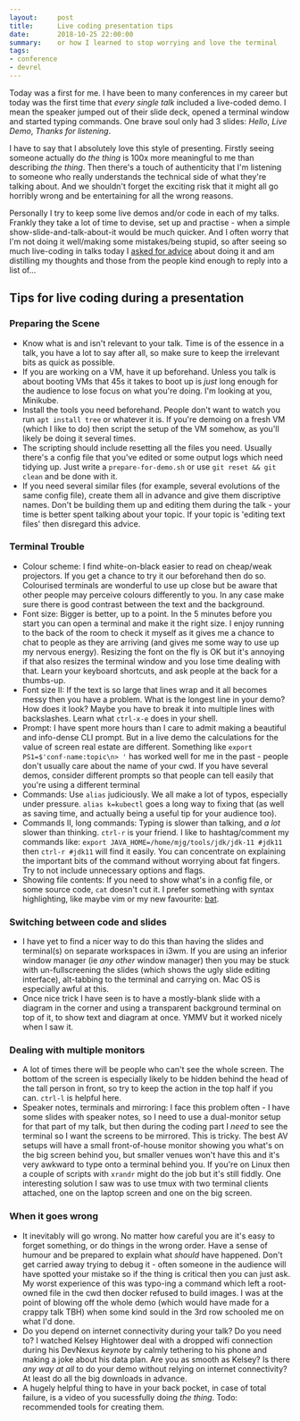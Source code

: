 ```yaml
---
layout:     post
title:      Live coding presentation tips
date:       2018-10-25 22:00:00
summary:    or how I learned to stop worrying and love the terminal
tags:
- conference
- devrel
---
```


Today was a first for me.  I have been to many conferences in my career but today was the first time that _every single talk_ included a live-coded demo.  I mean the speaker jumped out of their slide deck, opened a terminal window and started typing commands. One brave soul only had 3 slides:  *Hello*, *Live Demo*, *Thanks for listening*.

I have to say that I absolutely love this style of presenting. Firstly seeing someone actually do _the thing_ is 100x more meaningful to me than describing _the thing_.  Then there's a touch of authenticity that I'm listening to someone who really understands the technical side of what they're talking about. And we shouldn't forget the exciting risk that it might all go horribly wrong and be entertaining for all the wrong reasons.

Personally I try to keep some live demos and/or code in each of my talks. Frankly they take a lot of time to devise, set up and practise - when a simple show-slide-and-talk-about-it would be much quicker.  And I often worry that I'm not doing it well/making some mistakes/being stupid, so after seeing so much live-coding in talks today I [asked for advice](https://twitter.com/MaximumGilliard/status/1055427965947928576) about doing it and am distilling my thoughts and those from the people kind enough to reply into a list of...

## Tips for live coding during a presentation

### Preparing the Scene

  - Know what is and isn't relevant to your talk. Time is of the essence in a talk, you have a lot to say after all, so make sure to keep the irrelevant bits as quick as possible.
  - If you are working on a VM, have it up beforehand. Unless you talk is about booting VMs that 45s it takes to boot up is _just_ long enough for the audience to lose focus on what you're doing.  I'm looking at you, Minikube.
  - Install the tools you need beforehand. People don't want to watch you run `apt install tree` or whatever it is.  If you're demoing on a fresh VM (which I like to do) then script the setup of the VM somehow, as you'll likely be doing it several times.
  - The scripting should include resetting all the files you need. Usually there's a config file that you've edited or some output logs which need tidying up. Just write a `prepare-for-demo.sh` or use `git reset && git clean` and be done with it.
  - If you need several similar files (for example, several evolutions of the same config file), create them all in advance and give them discriptive names. Don't be building them up and editing them during the talk - your time is better spent talking about your topic. If your topic is 'editing text files' then disregard this advice.

### Terminal Trouble

  - Colour scheme:  I find white-on-black easier to read on cheap/weak projectors. If you get a chance to try it our beforehand then do so.  Colourised terminals are wonderful to use up close but be aware that other people may perceive colours differently to you.  In any case make sure there is good contrast between the text and the background.
  - Font size:  Bigger is better, up to a point. In the 5 minutes before you start you can open a terminal and make it the right size. I enjoy running to the back of the room to check it myself as it gives me a chance to chat to people as they are arriving (and gives me some way to use up my nervous energy). Resizing the font on the fly is OK but it's annoying if that also resizes the terminal window and you lose time dealing with that. Learn your keyboard shortcuts, and ask people at the back for a thumbs-up.
  - Font size II:  If the text is so large that lines wrap and it all becomes messy then you have a problem. What is the longest line in your demo? How does it look? Maybe you have to break it into multiple lines with backslashes. Learn what `ctrl-x-e` does in your shell.
  - Prompt: I have spent more hours than I care to admit making a beautiful and info-dense CLI prompt. But in a live demo the calculations for the value of screen real estate are different. Something like `export PS1=$'conf-name:topic\n> '` has worked well for me in the past - people don't usually care about the name of your cwd. If you have several demos, consider different prompts so that people can tell easily that you're using a different terminal
  - Commands: Use `alias` judiciously. We all make a lot of typos, especially under pressure. `alias k=kubectl` goes a long way to fixing that (as well as saving time, and actually being a useful tip for your audience too).
  - Commands II, long commands: Typing is slower than talking, and _a lot_ slower than thinking. `ctrl-r` is your friend. I like to hashtag/comment my commands like: `export JAVA_HOME=/home/mjg/tools/jdk/jdk-11 #jdk11` then `ctrl-r #jdk11` will find it easily. You can concentrate on explaining the important bits of the command without worrying about fat fingers. Try to not include unnecessary options and flags.
  - Showing file contents: If you need to show what's in a config file, or some source code, `cat` doesn't cut it. I prefer something with syntax highlighting, like maybe vim or my new favourite: [bat](https://github.com/sharkdp/bat).

### Switching between code and slides

  - I have yet to find a nicer way to do this than having the slides and terminal(s) on separate workspaces in i3wm. If you are using an inferior window manager (ie _any other_ window manager) then you may be stuck with un-fullscreening the slides (which shows the ugly slide editing interface), alt-tabbing to the terminal and carrying on. Mac OS is especially awful at this.
  - Once nice trick I have seen is to have a mostly-blank slide with a diagram in the corner and using a transparent background terminal on top of it, to show text and diagram at once. YMMV but it worked nicely when I saw it.

### Dealing with multiple monitors
  - A lot of times there will be people who can't see the whole screen. The bottom of the screen is especially likely to be hidden behind the head of the tall person in front, so try to keep the action in the top half if you can. `ctrl-l` is helpful here.
  - Speaker notes, terminals and mirroring:  I face this problem often - I have some slides with speaker notes, so I need to use a dual-monitor setup for that part of my talk, but then during the coding part I _need_ to see the terminal so I want the screens to be mirrored. This is tricky. The best AV setups will have a small front-of-house monitor showing you what's on the big screen behind you, but smaller venues won't have this and it's very awkward to type onto a terminal behind you.  If you're on Linux then a couple of scripts with `xrandr` might do the job but it's still fiddly. One interesting solution I saw was to use tmux with two terminal clients attached, one on the laptop screen and one on the big screen.


### When it goes wrong
  - It inevitably will go wrong. No matter how careful you are it's easy to forget something, or do things in the wrong order.  Have a sense of humour and be prepared to explain what _should_ have happened. Don't get carried away trying to debug it - often someone in the audience will have spotted your mistake so if the thing is critical then you can just ask. My worst experience of this was typo-ing a command which left a root-owned file in the cwd then docker refused to build images. I was at the point of blowing off the whole demo (which would have made for a crappy talk TBH) when some kind sould in the 3rd row schooled me on what I'd done.
  - Do you depend on internet connectivity during your talk?  Do you need to?  I watched Kelsey Hightower deal with a dropped wifi connection during his DevNexus _keynote_ by calmly tethering to his phone and making a joke about his data plan. Are you as smooth as Kelsey? Is there _any way at all_ to do your demo without relying on internet connectivity? At least do all the big downloads in advance.
  - A hugely helpful thing to have in your back pocket, in case of total failure, is a video of you sucessfully doing _the thing_.  Todo: recommended tools for creating them.
